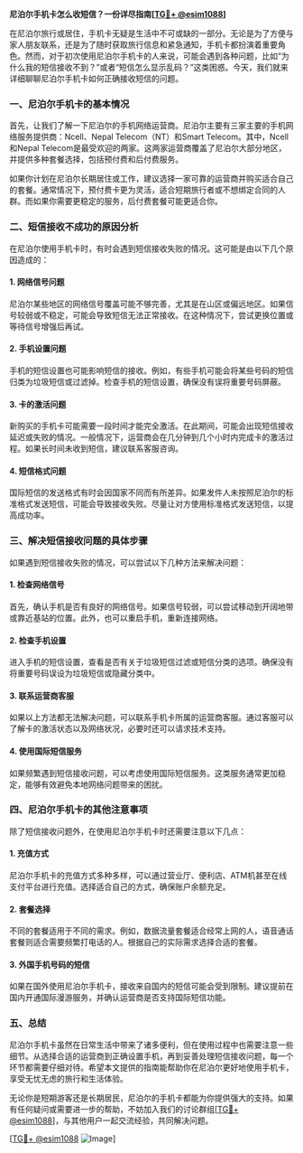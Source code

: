 **尼泊尔手机卡怎么收短信？一份详尽指南[[TG💪+ @esim1088](https://t.me/s/esim1088)]**

在尼泊尔旅行或居住，手机卡无疑是生活中不可或缺的一部分。无论是为了方便与家人朋友联系，还是为了随时获取旅行信息和紧急通知，手机卡都扮演着重要角色。然而，对于初次使用尼泊尔手机卡的人来说，可能会遇到各种问题，比如“为什么我的短信接收不到？”或者“短信怎么显示乱码？”这类困惑。今天，我们就来详细聊聊尼泊尔手机卡如何正确接收短信的问题。

### 一、尼泊尔手机卡的基本情况

首先，让我们了解一下尼泊尔的手机网络运营商。尼泊尔主要有三家主要的手机网络服务提供商：Ncell、Nepal Telecom（NT）和Smart Telecom。其中，Ncell和Nepal Telecom是最受欢迎的两家。这两家运营商覆盖了尼泊尔大部分地区，并提供多种套餐选择，包括预付费和后付费服务。

如果你计划在尼泊尔长期居住或工作，建议选择一家可靠的运营商并购买适合自己的套餐。通常情况下，预付费卡更为灵活，适合短期旅行者或不想绑定合同的人群。而如果你需要更稳定的服务，后付费套餐可能更适合你。

### 二、短信接收不成功的原因分析

在尼泊尔使用手机卡时，有时会遇到短信接收失败的情况。这可能是由以下几个原因造成的：

#### 1. 网络信号问题
尼泊尔某些地区的网络信号覆盖可能不够完善，尤其是在山区或偏远地区。如果信号较弱或不稳定，可能会导致短信无法正常接收。在这种情况下，尝试更换位置或等待信号增强后再试。

#### 2. 手机设置问题
手机的短信设置也可能影响短信的接收。例如，有些手机可能会将某些号码的短信归类为垃圾短信或过滤掉。检查手机的短信设置，确保没有误将重要号码屏蔽。

#### 3. 卡的激活问题
新购买的手机卡可能需要一段时间才能完全激活。在此期间，可能会出现短信接收延迟或失败的情况。一般情况下，运营商会在几分钟到几个小时内完成卡的激活过程。如果长时间未收到短信，建议联系客服咨询。

#### 4. 短信格式问题
国际短信的发送格式有时会因国家不同而有所差异。如果发件人未按照尼泊尔的标准格式发送短信，可能会导致接收失败。尽量让对方使用标准格式发送短信，以提高成功率。

### 三、解决短信接收问题的具体步骤

如果遇到短信接收失败的情况，可以尝试以下几种方法来解决问题：

#### 1. 检查网络信号
首先，确认手机是否有良好的网络信号。如果信号较弱，可以尝试移动到开阔地带或靠近基站的位置。此外，也可以重启手机，重新连接网络。

#### 2. 检查手机设置
进入手机的短信设置，查看是否有关于垃圾短信过滤或短信分类的选项。确保没有将重要号码误设为垃圾短信或隐藏分类中。

#### 3. 联系运营商客服
如果以上方法都无法解决问题，可以联系手机卡所属的运营商客服。通过客服可以了解卡的激活状态以及网络状况，必要时还可以请求技术支持。

#### 4. 使用国际短信服务
如果频繁遇到短信接收问题，可以考虑使用国际短信服务。这类服务通常更加稳定，能够有效避免本地网络问题带来的困扰。

### 四、尼泊尔手机卡的其他注意事项

除了短信接收问题外，在使用尼泊尔手机卡时还需要注意以下几点：

#### 1. 充值方式
尼泊尔手机卡的充值方式多种多样，可以通过营业厅、便利店、ATM机甚至在线支付平台进行充值。选择适合自己的方式，确保账户余额充足。

#### 2. 套餐选择
不同的套餐适用于不同的需求。例如，数据流量套餐适合经常上网的人，语音通话套餐则适合需要频繁打电话的人。根据自己的实际需求选择合适的套餐。

#### 3. 外国手机号码的短信
如果在国外使用尼泊尔手机卡，接收来自国内的短信可能会受到限制。建议提前在国内开通国际漫游服务，并确认运营商是否支持国际短信功能。

### 五、总结

尼泊尔手机卡虽然在日常生活中带来了诸多便利，但在使用过程中也需要注意一些细节。从选择合适的运营商到正确设置手机，再到妥善处理短信接收问题，每一个环节都需要仔细对待。希望本文提供的指南能帮助你在尼泊尔更好地使用手机卡，享受无忧无虑的旅行和生活体验。

无论你是短期游客还是长期居民，尼泊尔的手机卡都能为你提供强大的支持。如果有任何疑问或需要进一步的帮助，不妨加入我们的讨论群组[[TG💪+ @esim1088](https://t.me/s/esim1088)]，与其他用户一起交流经验，共同解决问题。

[[TG💪+ @esim1088](https://t.me/s/esim1088) ![Image](https://i.postimg.cc/4NQfJmqS/Snipaste-2025-05-13-00-14-12.png)]